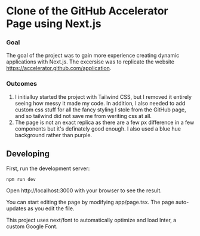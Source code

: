 # Clone of the GitHub Accelerator Page using Next.js

### Goal
The goal of the project was to gain more experience creating dynamic applications with Next.js. The excersise was to replicate the website https://accelerator.github.com/application.

### Outcomes
1. I initialluy started the project with Tailwind CSS, but I removed it entirely seeing how messy it made my code. In addition, I also needed to add custom css stuff for all the fancy styling I stole from the GitHub page, and so tailwind did not save me from weriting css at all.
2. The page is not an exact replica as there are a few px difference in a few components but it's definately good enough. I also used a blue hue background rather than purple. 

## Developing

First, run the development server:
```
npm run dev
```
Open http://localhost:3000 with your browser to see the result.

You can start editing the page by modifying app/page.tsx. The page auto-updates as you edit the file.

This project uses next/font to automatically optimize and load Inter, a custom Google Font.